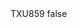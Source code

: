 <?xml version="1.0" encoding="UTF-8"?>
<CustomMetadata xmlns="http://soap.sforce.com/2006/04/metadata">
    <label>TXU859</label>
    <protected>false</protected>
</CustomMetadata>
